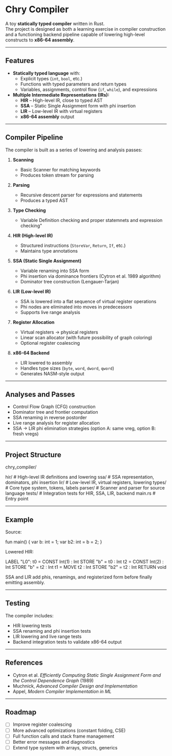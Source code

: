 # Chry Compiler

A toy **statically typed compiler** written in Rust.  
The project is designed as both a learning exercise in compiler construction and a functioning backend pipeline capable of lowering high-level constructs to **x86-64 assembly**.

---

## Features

- **Statically typed language** with:
  - Explicit types (`int`, `bool`, etc.)
  - Functions with typed parameters and return types
  - Variables, assignments, control flow (`if`, `while`), and expressions
- **Multiple Intermediate Representations (IRs):**
  - **HIR** – High-level IR, close to typed AST
  - **SSA** – Static Single Assignment form with phi insertion
  - **LIR** – Low-level IR with virtual registers
  - **x86-64 assembly** output

---

## Compiler Pipeline

The compiler is built as a series of lowering and analysis passes:


1. **Scanning**
   - Basic Scanner for matching keywords
   - Produces token stream for parsing
2. **Parsing**
   - Recursive descent parser for expressions and statements
   - Produces a typed AST

3. **Type Checking**
   - Variable Definition checking and proper statemnets and expression checking"
  
4. **HIR (High-level IR)**
   - Structured instructions (`StoreVar`, `Return`, `If`, etc.)
   - Maintains type annotations

5. **SSA (Static Single Assignment)**
   - Variable renaming into SSA form
   - Phi insertion via dominance frontiers (Cytron et al. 1989 algorithm)
   - Dominator tree construction (Lengauer-Tarjan)

6. **LIR (Low-level IR)**
   - SSA is lowered into a flat sequence of virtual register operations
   - Phi nodes are eliminated into moves in predecessors
   - Supports live range analysis

7. **Register Allocation**
   - Virtual registers → physical registers
   - Linear scan allocator (with future possibility of graph coloring)
   - Optional register coalescing

8. **x86-64 Backend**
   - LIR lowered to assembly
   - Handles type sizes (`byte`, `word`, `dword`, `qword`)
   - Generates NASM-style output

---

## Analyses and Passes

- Control Flow Graph (CFG) construction  
- Dominator tree and frontier computation  
- SSA renaming in reverse postorder  
- Live range analysis for register allocation  
- SSA → LIR phi elimination strategies (option A: same vreg, option B: fresh vregs)  

---

## Project Structure

chry_compiler/

hir/ # High-level IR definitions and lowering
ssa/ # SSA representation, dominators, phi insertion
lir/ # Low-level IR, virtual registers, lowering
types/ # Core type system, tokens, labels
parser/ # Scanner and parser for source language
tests/ # Integration tests for HIR, SSA, LIR, backend
main.rs # Entry point


---

## Example

Source:

fun main() {
var b: int = 1;
var b2: int = b = 2;
}


Lowered HIR:

LABEL "L0":
t0 = CONST Int(1) : Int
STORE "b" = t0 : Int
t2 = CONST Int(2) : Int
STORE "b" = t2 : Int
t1 = MOVE t2 : Int
STORE "b2" = t2 : Int
RETURN void


SSA and LIR add phis, renamings, and registerized form before finally emitting assembly.

---

## Testing

The compiler includes:
- HIR lowering tests
- SSA renaming and phi insertion tests
- LIR lowering and live range tests
- Backend integration tests to validate x86-64 output

---

## References

- Cytron et al. *Efficiently Computing Static Single Assignment Form and the Control Dependence Graph* (1989)
- Muchnick, *Advanced Compiler Design and Implementation*
- Appel, *Modern Compiler Implementation in ML*

---

## Roadmap

- [ ] Improve register coalescing
- [ ] More advanced optimizations (constant folding, CSE)
- [ ] Full function calls and stack frame management
- [ ] Better error messages and diagnostics
- [ ] Extend type system with arrays, structs, generics
